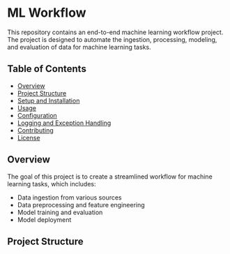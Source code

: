 # ML Workflow

This repository contains an end-to-end machine learning workflow project. The project is designed to automate the ingestion, processing, modeling, and evaluation of data for machine learning tasks.

## Table of Contents

- [Overview](#overview)
- [Project Structure](#project-structure)
- [Setup and Installation](#setup-and-installation)
- [Usage](#usage)
- [Configuration](#configuration)
- [Logging and Exception Handling](#logging-and-exception-handling)
- [Contributing](#contributing)
- [License](#license)

## Overview

The goal of this project is to create a streamlined workflow for machine learning tasks, which includes:
- Data ingestion from various sources
- Data preprocessing and feature engineering
- Model training and evaluation
- Model deployment

## Project Structure


